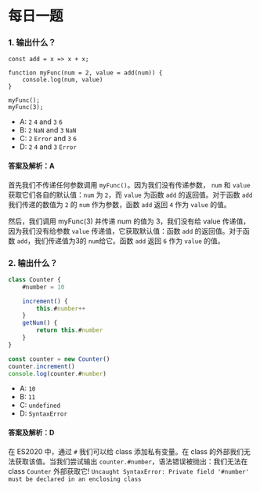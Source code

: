 # 每日一题

### 1. 输出什么？

```
const add = x => x + x;

function myFunc(num = 2, value = add(num)) {
	console.log(num, value)
}

myFunc();
myFunc(3);
```

- A: `2` `4` and `3` `6`
- B: `2` `NaN` and `3` `NaN`
- C: `2` `Error` and `3` `6`
- D: `2` `4` and `3` `Error`

#### 答案及解析：A

首先我们不传递任何参数调用 `myFunc()`。因为我们没有传递参数， `num` 和 `value` 获取它们各自的默认值：`num` 为 `2`，而 `value` 为函数 `add` 的返回值。对于函数 `add` 我们传递的数值为 `2` 的 `num` 作为参数，函数 `add` 返回 `4` 作为 `value` 的值。

然后，我们调用 myFunc(3) 并传递 num 的值为 3，我们没有给 value 传递值， 因为我们没有给参数 `value` 传递值，它获取默认值：函数 `add` 的返回值。对于函数 `add`，我们传递值为3的 `num`给它。函数 `add` 返回 `6` 作为 `value` 的值。 

### 2. 输出什么？

```javascript
class Counter {
	#number = 10

	increment() {
		this.#number++
	}
	getNum() {
		return this.#number
	}
}

const counter = new Counter()
counter.increment()
console.log(counter.#number)


```

- A: `10`
- B: `11`
- C: `undefined`
- D: `SyntaxError`

#### 答案及解析：D 

 在 ES2020 中，通过 `#` 我们可以给 class 添加私有变量。在 class 的外部我们无法获取该值。当我们尝试输出 `counter.#number`，语法错误被抛出：我们无法在 class `Counter` 外部获取它!  `Uncaught SyntaxError: Private field '#number' must be declared in an enclosing class`

